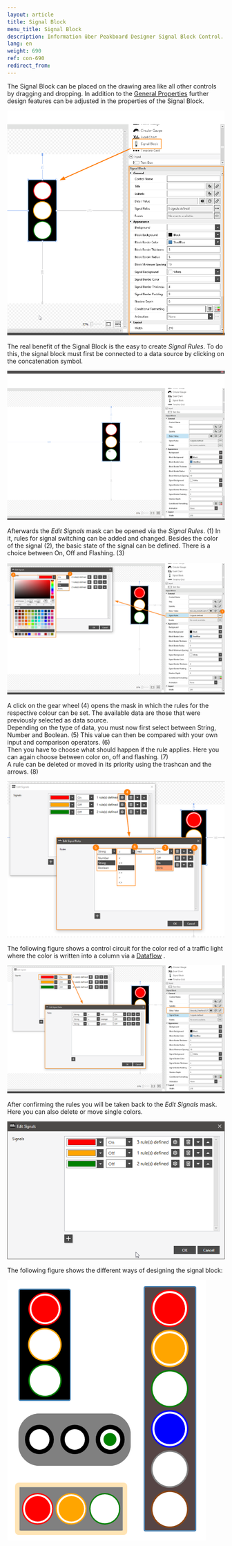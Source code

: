 ```yaml
---
layout: article
title: Signal Block
menu_title: Signal Block
description: Information über Peakboard Designer Signal Block Control.
lang: en
weight: 690
ref: con-690
redirect_from:
---
```



The Signal Block can be placed on the drawing area like all other controls by dragging and dropping.
In addition to the [General Properties](https://help.peakboard.com/controls/en-general-properties.html) further design features can be adjusted in the properties of the Signal Block.


![image_1](/assets/images/Controls/Signal-Block/signalblock1.png)


The real benefit of the Signal Block is the easy to create *Signal Rules*. To do this, the signal block must first be connected to a data source by clicking on the concatenation symbol.

![image_1](/assets/images/Controls/Signal-Block/signalblock2.gif)

Afterwards the *Edit Signals* mask can be opened via the *Signal Rules*. (1)
In it, rules for signal switching can be added and changed.
Besides the color of the signal (2), the basic state of the signal can be defined. There is a choice between On, Off and Flashing. (3) 


![image_1](/assets/images/Controls/Signal-Block/signalblock3.png)

 
A click on the gear wheel (4) opens the mask in which the rules for the respective colour can be set.
The available data are those that were previously selected as data source.  
Depending on the type of data, you must now first select between String, Number and Boolean. (5)
This value can then be compared with your own input and comparison operators. (6)  
Then you have to choose what should happen if the rule applies. Here you can again choose between color on, off and flashing. (7)  
A rule can be deleted or moved in its priority using the trashcan and the arrows. (8)  


![image_1](/assets/images/Controls/Signal-Block/signalblock4.png)


The following figure shows a control circuit for the color red of a traffic light where the color is written into a column via a [Dataflow](https://help.peakboard.com/dataflows/en-getting-started.html) .


![image_1](/assets/images/Controls/Signal-Block/signalblock6.png)


After confirming the rules you will be taken back to the *Edit Signals* mask. Here you can also delete or move single colors.


![image_1](/assets/images/Controls/Signal-Block/signalblock7.png)


The following figure shows the different ways of designing the signal block:


![image_1](/assets/images/Controls/Signal-Block/signalblock5.png)